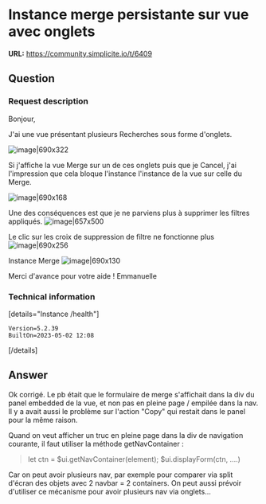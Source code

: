 # Instance merge persistante sur vue avec onglets

**URL:** https://community.simplicite.io/t/6409

## Question
### Request description

Bonjour,

J'ai une vue présentant plusieurs Recherches sous forme d'onglets.

![image|690x322](upload://thYsJbMk5RrlbCcBiXEZU7Zx92x.png)

Si j'affiche la vue Merge sur un de ces onglets puis que je Cancel, j'ai l'impression que cela bloque l'instance l'instance de la vue sur celle du Merge. 

![image|690x168](upload://gpdXm2nwnaiXZTs7ZfuQHFoc7yf.png)

Une des conséquences est que je ne parviens plus à supprimer les filtres appliqués.
![image|657x500](upload://hFdJhyG99vLn9vLCSSMPhsV1ae5.png)

Le clic sur les croix de suppression de filtre ne fonctionne plus
![image|690x256](upload://tfcTJl1FtajkoGKchCVhV5NXiZw.png)

Instance Merge
![image|690x130](upload://xaMJ5uMadQzihYPKGLQCoqoJt20.png)

Merci d'avance pour votre aide !
Emmanuelle

### Technical information

[details="Instance /health"]
```text
Version=5.2.39
BuiltOn=2023-05-02 12:08
```
[/details]

## Answer
Ok corrigé.
Le pb était que le formulaire de merge s'affichait dans la div du panel embedded de la vue, et non pas en pleine page / empilée dans la nav. Il y a avait aussi le problème sur l'action "Copy" qui restait dans le panel pour la même raison.

Quand on veut afficher un truc en pleine page dans la div de navigation courante, il faut utiliser la méthode getNavContainer :

> let ctn = $ui.getNavContainer(element);
> $ui.displayForm(ctn, ....)

Car on peut avoir plusieurs nav, par exemple pour comparer via split d'écran des objets avec 2 navbar = 2 containers. On peut aussi prévoir d'utiliser ce mécanisme pour avoir plusieurs nav via onglets...
